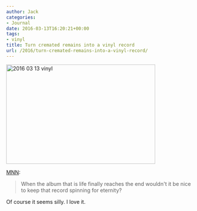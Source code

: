 ```yaml
---
author: Jack
categories:
- Journal
date: 2016-03-13T16:20:21+00:00
tags:
- vinyl
title: Turn cremated remains into a vinyl record
url: /2016/turn-cremated-remains-into-a-vinyl-record/
---
```


<img src="/img/2016/03/2016-03-13_vinyl.jpg" alt="2016 03 13 vinyl" title="2016-03-13_vinyl.jpg" border="0" width="399" height="266" />
  
[MNN][1]:

> When the album that is life finally reaches the end wouldn't it be nice to keep that record spinning for eternity?

Of course it seems silly. I love it.

 [1]: http://www.mnn.com/money/sustainable-business-practices/blogs/turn-cremated-remains-into-a-vinyl-record